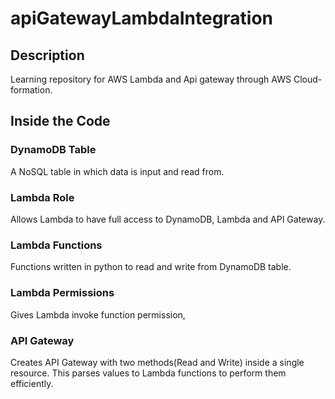 # apiGatewayLambdaIntegration

## Description
Learning repository for AWS Lambda and Api gateway through AWS Cloud-formation.

## Inside the Code

### DynamoDB Table

  A NoSQL table in which data is input and read from.

### Lambda Role 
  
  Allows Lambda to have full access to DynamoDB, Lambda and API Gateway.
  
### Lambda Functions
  
  Functions written in python to read and write from DynamoDB table.
  
### Lambda Permissions
  
  Gives Lambda invoke function permission,
 
### API Gateway

  Creates API Gateway with two methods(Read and Write) inside a single resource. This parses values 
  to Lambda functions to perform them efficiently.
